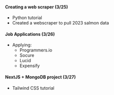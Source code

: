 #### Creating a web scraper (3/25)
* Python tutorial
* Created a webscraper to pull 2023 salmon data 

#### Job Applications (3/26)
* Applying:
    * Programmers.io
    * Socure
    * Lucid
    * Expensify

#### NextJS + MongoDB project (3/27)
* Tailwind CSS tutorial